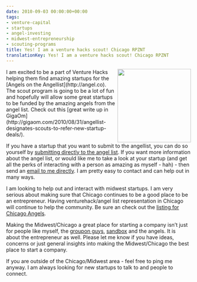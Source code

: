 ```yaml
---
date: 2010-09-03 00:00:00+00:00
tags:
- venture-capital
- startups
- angel-investing
- midwest-entrepreneurship
- scouting-programs
title: Yes! I am a venture hacks scout! Chicago RPZNT
translationKey: Yes! I am a venture hacks scout! Chicago RPZNT
---
```


<img src="/images/Peace-Logo.jpg" align="right" width="200"/>
I am excited to be a part of Venture Hacks helping them find amazing startups for the [Angels on the Angellist](http://angel.co). The scout program is going to be a lot of fun and hopefully will allow some great startups to be funded by the amazing angels from the angel list. Check out this [great write up in GigaOm](http://gigaom.com/2010/08/31/angellist-designates-scouts-to-refer-new-startup-deals/).

If you have a startup that you want to submit to the angellist, you can do so yourself by [submitting directly to the angel list](http://angel.co/intro). If you want more information about the angel list, or would like me to take a look at your startup (and get all the perks of interacting with a person as amazing as myself - hah) - then send an [email to me directly](http://harperreed.org/contact). I am pretty easy to contact and can help out in many ways. 

I am looking to help out and interact with midwest startups. I am very serious about making sure that Chicago continues to be a good place to be an entrepreneur. Having venturehack/angel list representation in Chicago will continue to help the community. Be sure an check out the [listing for Chicago Angels](http://angel.co/chicago). 

Making the Midwest/Chicago a great place for starting a company isn’t just for people like myself, the [groupon guys](http://www.lightbank.com), [sandbox](http://www.sandboxindustries.com) and the angels. It is about the entrepreneur as well. Please let me know if you have ideas, concerns or just general insights into making the Midwest/Chicago the best place to start a company. 

If you are outside of the Chicago/Midwest area - feel free to ping me anyway. I am always looking for new startups to talk to and people to connect.